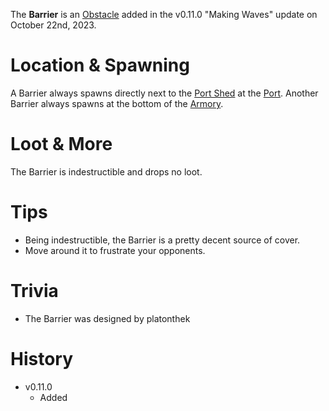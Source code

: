 The **Barrier** is an [Obstacle](/obstacles) added in the v0.11.0 "Making Waves" update on October 22nd, 2023.

# Location & Spawning

A Barrier always spawns directly next to the [Port Shed](/buildings/port_shed) at the [Port](/buildings/port). Another Barrier always spawns at the bottom of the [Armory](/buildings/armory).

# Loot & More

The Barrier is indestructible and drops no loot.

# Tips

- Being indestructible, the Barrier is a pretty decent source of cover.
- Move around it to frustrate your opponents.

# Trivia

- The Barrier was designed by platonthek

# History

- v0.11.0
  - Added
